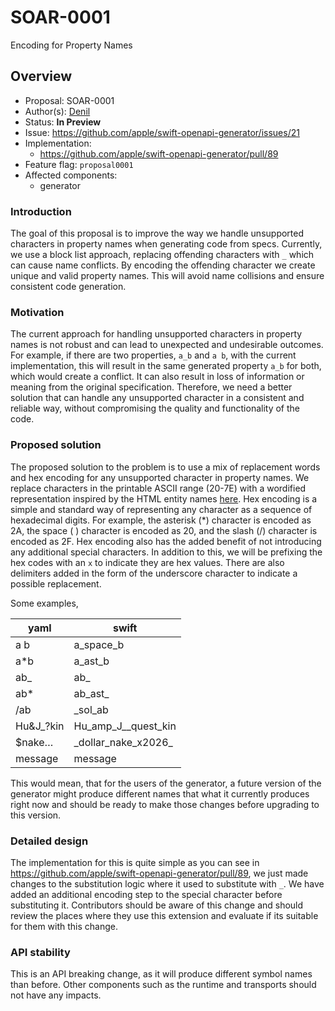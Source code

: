 # SOAR-0001

Encoding for Property Names

## Overview

- Proposal: SOAR-0001
- Author(s): [Denil](https://github.com/denil-ct)
- Status: **In Preview**
- Issue: https://github.com/apple/swift-openapi-generator/issues/21
- Implementation:
    - https://github.com/apple/swift-openapi-generator/pull/89
- Feature flag: `proposal0001`
- Affected components:
    - generator

### Introduction

The goal of this proposal is to improve the way we handle unsupported characters in property names when generating code from specs. Currently, we use a block list approach, replacing offending characters with `_` which can cause name conflicts. By encoding the offending character we create unique and valid property names. This will avoid name collisions and ensure consistent code generation.

### Motivation

The current approach for handling unsupported characters in property names is not robust and can lead to unexpected and undesirable outcomes. For example, if there are two properties, `a_b` and `a b`, with the current implementation, this will result in the same generated property `a_b` for both, which would create a conflict. It can also result in loss of information or meaning from the original specification. Therefore, we need a better solution that can handle any unsupported character in a consistent and reliable way, without compromising the quality and functionality of the code.

### Proposed solution

The proposed solution to the problem is to use a mix of replacement words and hex encoding for any unsupported character in property names. We replace characters in the printable ASCII range (20-7E) with a wordified representation inspired by the HTML entity names [here](https://en.wikipedia.org/wiki/List_of_XML_and_HTML_character_entity_references). Hex encoding is a simple and standard way of representing any character as a sequence of hexadecimal digits. For example, the asterisk (*) character is encoded as 2A, the space ( ) character is encoded as 20, and the slash (/) character is encoded as 2F. Hex encoding also has the added benefit of not introducing any additional special characters.
In addition to this, we will be prefixing the hex codes with an `x` to indicate they are hex values. There are also delimiters added in the form of the underscore character to indicate a possible replacement.

Some examples,

yaml | swift
-- | --
a b | a_space_b
a*b | a_ast_b
ab_ | ab_
ab* | ab_ast_
/ab | _sol_ab
Hu&J_?kin | Hu_amp_J__quest_kin
$nake… | \_dollar_nake_x2026\_
message | message

This would mean, that for the users of the generator, a future version of the generator might produce different names that what it currently produces right now and should be ready to make those changes before upgrading to this version.

### Detailed design

The implementation for this is quite simple as you can see in https://github.com/apple/swift-openapi-generator/pull/89, we just made changes to the substitution logic where it used to substitute with `_`. We have added an additional encoding step to the special character before substituting it. Contributors should be aware of this change and should review the places where they use this extension and evaluate if its suitable for them with this change.

### API stability

This is an API breaking change, as it will produce different symbol names than before. Other components such as the runtime and transports should not have any impacts.
